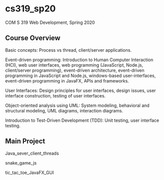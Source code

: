 # cs319_sp20
COM S 319 Web Development, Spring 2020

## Course Overview

Basic concepts: Process vs thread, client/server applications.

Event-driven  programming: Introduction  to  Human  Computer  Interaction  (HCI),  web  user interfaces,  web  programming  (JavaScript,  Node.js,  client/server  programming),  event-driven architecture,   event-driven   programming   in   JavaScript   and   Node.js,   windows-based   user-interfaces, event-driven programming in JavaFX, APIs and frameworks. 

User Interfaces: Design principles for user interfaces, design issues, user interface construction, testing of user interfaces.

Object-oriented analysis using UML: System modeling, behavioral and structural modeling, UML diagrams, interaction diagrams.

Introduction to Test-Driven Development (TDD): Unit testing, user interface testing.


## Main Project
Java_sever_client_threads

snake_game_js

tic_tac_toe_JavaFX_GUI
